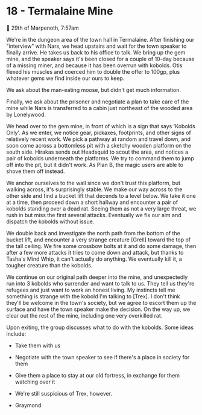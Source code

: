 # 18 - Termalaine Mine

📅 29th of Marpenoth, 7:57am

We're in the dungeon area of the town hall in Termalaine. After finishing our "interview" with Nars, we head upstairs and wait for the town speaker to finally arrive. He takes us back to his office to talk. We bring up the gem mine, and the speaker says it's been closed for a couple of 10-day because of a missing miner, and because it has been overrun with kobolds. Otis flexed his muscles and coerced him to double the offer to 100gp, plus whatever gems we find inside our ours to keep.

We ask about the man-eating moose, but didn't get much information.

Finally, we ask about the prisoner and negotiate a plan to take care of the mine while Nars is transferred to a cabin just northeast of the wooded area by Lonelywood.

We head over to the gem mine, in front of which is a sign that says 'Kobolds Only'. As we enter, we notice gear, pickaxes, footprints, and other signs of relatively recent work. We pick a pathway at random and travel down, and soon come across a bottomless pit with a sketchy wooden platform on the south side. Hirakas sends out Headsquid to scout the area, and notices a pair of kobolds underneath the platforms. We try to command them to jump off into the pit, but it didn't work. As Plan B, the magic users are able to shove them off instead.

We anchor ourselves to the wall since we don't trust this platform, but walking across, it's surprisingly stable. We make our way across to the other side and find a bucket lift that decends to a level below. We take it one at a time, then proceed down a short hallway and encounter a pair of kobolds standing over a dead rat. Seeing them as not a very large threat, we rush in but miss the first several attacks. Eventually we fix our aim and dispatch the kobolds without issue.

We double back and investigate the north path from the bottom of the bucket lift, and encounter a very strange creature [Grell] toward the top of the tall ceiling. We fire some crossbow bolts at it and do some damage, then after a few more attacks it tries to come down and attack, but thanks to Tasha's Mind Whip, it can't actually do anything. We eventually kill it, a tougher creature than the kobolds.

We continue on our original path deeper into the mine, and unexpectedly run into 3 kobolds who surrender and want to talk to us. They tell us they're refugees and just want to work an honest living. My instincts tell me something is strange with the kobold I'm talking to [Trex]. I don't think they'll be welcome in the town's society, but we agree to escort them up the surface and have the town speaker make the decision. On the way up, we clear out the rest of the mine, including one very overkilled rat.

Upon exiting, the group discusses what to do with the kobolds. Some ideas include:

- Take them with us
- Negotiate with the town speaker to see if there's a place in society for them
- Give them a place to stay at our old fortress, in exchange for them watching over it
- We're still suspicious of Trex, however.

- Graymond
